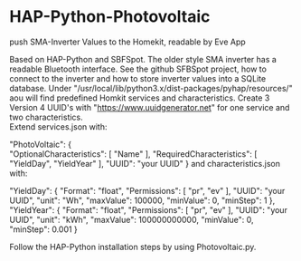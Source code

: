 # HAP-Python-Photovoltaic
push SMA-Inverter Values to the Homekit, readable by Eve App

Based on HAP-Python and SBFSpot.
The older style SMA inverter has a readable Bluetooth interface. See the github SFBSpot project, how to connect to the inverter and how to store inverter values into a SQLite database.
Under "/usr/local/lib/python3.x/dist-packages/pyhap/resources/" aou will find predefined Homkit services and characteristics.
Create 3 Version 4 UUID's with "https://www.uuidgenerator.net" for one service and two characteristics.  
Extend services.json with:

"PhotoVoltaic": {<br>
    "OptionalCharacteristics": [
     "Name" 
    ],
   "RequiredCharacteristics": [
   "YieldDay",
   "YieldYear"
   ],
   "UUID": "your UUID"
 }
 and characteristics.json with:
 
 
 
 "YieldDay": {
      "Format": "float",
      "Permissions": [
         "pr",
         "ev"
      ],
      "UUID": "your UUID",
      "unit": "Wh",
          "maxValue": 100000,
          "minValue": 0,
          "minStep": 1
   },
   "YieldYear": {
      "Format": "float",
      "Permissions": [
         "pr",
         "ev"
      ],
      "UUID": "your UUID",
      "unit": "kWh",
      "maxValue": 100000000000,
      "minValue": 0,
      "minStep": 0.001
   }
 
 Follow the HAP-Python installation steps by using Photovoltaic.py.
 

